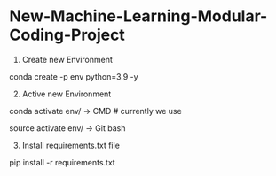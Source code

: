 # New-Machine-Learning-Modular-Coding-Project

1. Create new Environment

conda create -p env python=3.9 -y

2. Active new Environment

conda activate env/ -> CMD # currently we use

source activate env/ -> Git bash

3. Install requirements.txt file 

pip install -r requirements.txt